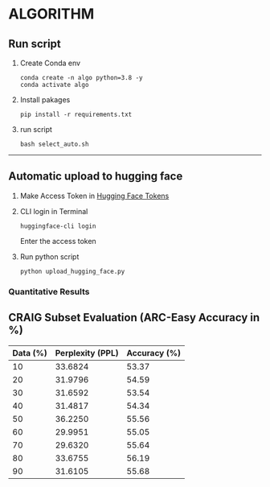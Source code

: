# ALGORITHM 



## Run script
1. Create Conda env
    ```
    conda create -n algo python=3.8 -y
    conda activate algo
    ```

2. Install pakages
    ```
    pip install -r requirements.txt
    ```

3. run script
    ```
    bash select_auto.sh
    ``` 

---

## Automatic upload to hugging face

1. Make Access Token in [Hugging Face Tokens](https://huggingface.co/settings/tokens)

2. CLI login in Terminal
    ```
    huggingface-cli login
    ```
    Enter the access token

3. Run python script
    ```
    python upload_hugging_face.py 
    ```


### Quantitative Results 

## CRAIG Subset Evaluation (ARC-Easy Accuracy in %)

| Data (%) | Perplexity (PPL) | Accuracy (%) |
|----------|------------------|---------------|
| 10       | 33.6824          | 53.37         |
| 20       | 31.9796          | 54.59         |
| 30       | 31.6592          | 53.54         |
| 40       | 31.4817          | 54.34         |
| 50       | 36.2250          | 55.56         |
| 60       | 29.9951          | 55.05         |
| 70       | 29.6320          | 55.64         |
| 80       | 33.6755          | 56.19         |
| 90       | 31.6105          | 55.68         |
